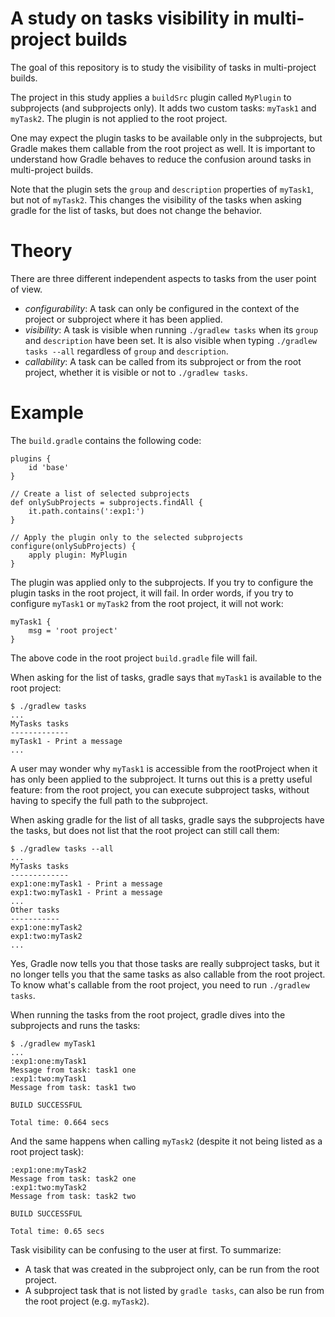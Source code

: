 # A study on tasks visibility in multi-project builds

The goal of this repository is to study the visibility of tasks
in multi-project builds.

The project in this study applies a `buildSrc` plugin called `MyPlugin`
to subprojects (and subprojects only). It adds two custom tasks: `myTask1`
and `myTask2`.  The plugin is not applied to the root project.

One may expect the plugin tasks to be available only in the subprojects,
but Gradle makes them callable from the root project as well. It is
important to understand how Gradle behaves to reduce the confusion around
tasks in multi-project builds.

Note that the plugin sets the `group` and `description` properties of
`myTask1`, but not of `myTask2`. This changes the visibility of the tasks
when asking gradle for the list of tasks, but does not change the behavior.

# Theory

There are three different independent aspects to tasks from the user
point of view.

* *configurability*: A task can only be configured in the context of the project or subproject where it has been applied.
* *visibility*: A task is visible when running `./gradlew tasks` when its `group` and `description` have been set. It is also visible when typing `./gradlew tasks --all` regardless of `group` and `description`.
* *callability*: A task can be called from its subproject or from the root project, whether it is visible or not to `./gradlew tasks`.

# Example

The `build.gradle` contains the following code:

```
plugins {
    id 'base'
}

// Create a list of selected subprojects
def onlySubProjects = subprojects.findAll {
    it.path.contains(':exp1:')
}

// Apply the plugin only to the selected subprojects
configure(onlySubProjects) {
    apply plugin: MyPlugin
}
```

The plugin was applied only to the subprojects. If you try to configure
the plugin tasks in the root project, it will fail. In order words,
if you try to configure `myTask1` or `myTask2` from the root project,
it will not work:

```
myTask1 {
    msg = 'root project'
}
```

The above code in the root project `build.gradle` file will fail.

When asking for the list of tasks, gradle says that `myTask1` is
available to the root project:

```
$ ./gradlew tasks
...
MyTasks tasks
-------------
myTask1 - Print a message
...
```

A user may wonder why `myTask1` is accessible from the rootProject when
it has only been applied to the subproject. It turns out this is a pretty
useful feature: from the root project, you can execute subproject tasks,
without having to specify the full path to the subproject.

When asking gradle for the list of all tasks, gradle says the subprojects
have the tasks, but does not list that the root project can still
call them:

```
$ ./gradlew tasks --all
...
MyTasks tasks
-------------
exp1:one:myTask1 - Print a message
exp1:two:myTask1 - Print a message
...
Other tasks
-----------
exp1:one:myTask2
exp1:two:myTask2
...

```

Yes, Gradle now tells you that those tasks are really subproject tasks,
but it no longer tells you that the same tasks as also callable from
the root project. To know what's callable from the root project, you
need to run `./gradlew tasks`.

When running the tasks from the root project, gradle dives into the
subprojects and runs the tasks:

```
$ ./gradlew myTask1
...
:exp1:one:myTask1
Message from task: task1 one
:exp1:two:myTask1
Message from task: task1 two

BUILD SUCCESSFUL

Total time: 0.664 secs
```

And the same happens when calling `myTask2` (despite it not being listed
as a root project task):

```
:exp1:one:myTask2
Message from task: task2 one
:exp1:two:myTask2
Message from task: task2 two

BUILD SUCCESSFUL

Total time: 0.65 secs
```

Task visibility can be confusing to the user at first. To summarize:

* A task that was created in the subproject only, can be run from the root project.
* A subproject task that is not listed by `gradle tasks`, can also be run from the root project (e.g. `myTask2`).


